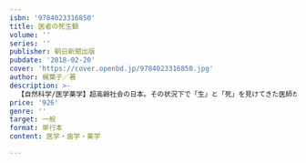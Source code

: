 ```yaml
---
isbn: '9784023316850'
title: 医者の死生観
volume: ''
series: ''
publisher: 朝日新聞出版
pubdate: '2018-02-20'
cover: 'https://cover.openbd.jp/9784023316850.jpg'
author: 梶葉子／著
description: >-
  【自然科学/医学薬学】超高齢社会の日本。その状況下で「生」と「死」を見けてきた医師が、自身の「死生観」を語り尽くす。天野篤（順天堂医院）や加藤友朗（コロンビア大）ら20人の名医から紡ぎ出される言葉のすべてが、来たる多死社会へのプロローグとなる。
price: '926'
genre: ''
target: 一般
format: 単行本
content: 医学・歯学・薬学

---
```

